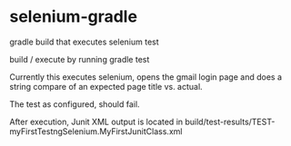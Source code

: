 # selenium-gradle
gradle build that executes selenium test

build / execute by running 
gradle test

Currently this executes selenium, opens the gmail login page and does a string compare of an expected page title vs. actual.

The test as configured, should fail.

After execution, Junit XML output is located in build/test-results/TEST-myFirstTestngSelenium.MyFirstJunitClass.xml
